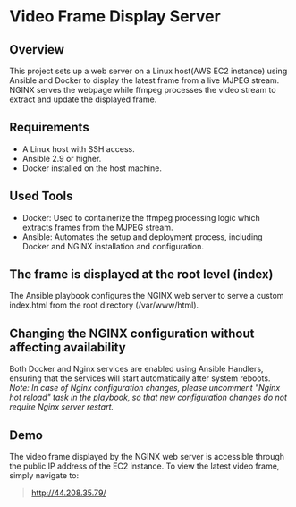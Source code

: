 # Video Frame Display Server

## Overview
This project sets up a web server on a Linux host(AWS EC2 instance) using Ansible and Docker to display the latest frame from a live MJPEG stream. NGINX serves the webpage while ffmpeg processes the video stream to extract and update the displayed frame.

## Requirements
- A Linux host with SSH access.
- Ansible 2.9 or higher.
- Docker installed on the host machine.

## Used Tools
- Docker: Used to containerize the ffmpeg processing logic which extracts frames from the MJPEG stream.
- Ansible: Automates the setup and deployment process, including Docker and NGINX installation and configuration.

## The frame is displayed at the root level (index)
The Ansible playbook configures the NGINX web server to serve a custom index.html from the root directory (/var/www/html).

## Changing the NGINX configuration without affecting availability
Both Docker and Nginx services are enabled using Ansible Handlers, ensuring that the services will start automatically after system reboots.  
*Note: In case of Nginx configuration changes, please uncomment "Nginx hot reload" task in the playbook, so that new configuration changes do not require Nginx server restart.*

## Demo
The video frame displayed by the NGINX web server is accessible through the public IP address of the EC2 instance. To view the latest video frame, simply navigate to:

> http://44.208.35.79/